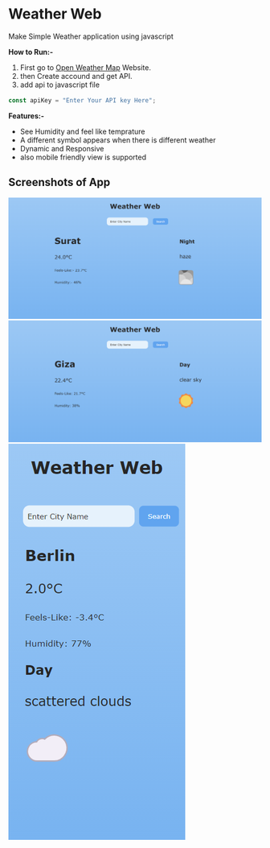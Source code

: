 # Weather Web

Make Simple Weather application using javascript

**How to Run:-**

1. First go to [Open Weather Map](https://openweathermap.org/) Website.
2. then Create accound and get API.
3. add api to javascript file

```javascript
const apiKey = "Enter Your API key Here";
```

**Features:-**

- See Humidity and feel like temprature
- A different symbol appears when there is different weather
- Dynamic and Responsive
- also mobile friendly view is supported

## Screenshots of App

<img src="./Screenshot/img1.png">
<img src="./Screenshot/img2.png">
<img src="./Screenshot/img3.png">

